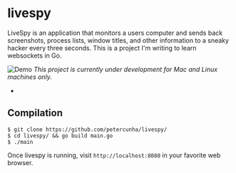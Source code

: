 # livespy
LiveSpy is an application that monitors a users computer and sends back screenshots, process lists, window titles, and other information to a sneaky hacker every three seconds. This is a project I'm writing to learn websockets in Go.

![Demo](https://i.imgur.com/CuYJN6D.gif)
*This project is currently under development for Mac and Linux machines only.*

-

## Compilation
```shell
$ git clone https://github.com/petercunha/livespy/
$ cd livespy/ && go build main.go
$ ./main
```
Once livespy is running, visit `http://localhost:8080` in your favorite web browser. 
